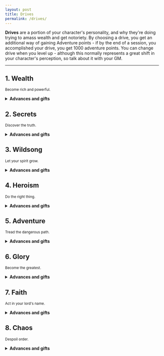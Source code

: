 ```yaml
---
layout: post
title: Drives
permalink: /drives/
---
```

<b>Drives</b> are a portion of your character's personality, and why they're doing trying to amass wealth and get notoriety. By choosing a drive, you get an additional way of gaining Adventure points - if by the end of a session, you accomplished your drive, you get 1000 adventure points. You can change drive when you level up - although this normally represents a great shift in your character's perception, so talk about it with your GM.

***
## 1. Wealth
<small>Become rich and powerful.</small>

<details markdown="1">
<summary><b>Advances and gifts</b></summary>

<h3>Advances</h3>

1. <b>Minor</b> - Acquire 1000c after an excursion.
2. <b>Minor</b> - Put the rest of your team in more danger in the pursuit of treasure.
3. <b>Minor</b> - Be known on a first-name basis by 3 influential people - for better or for worse.
4. <b>Minor</b> - Sabotage someone's connections.
5. <b>Minor</b> - Display your wealth ostentatiously.
6. <b>Minor</b> - Make an offer someone can't refuse.
7. <b>Minor</b> - Host and pay for an extravagant party in town.
8. <b>Minor</b> - Marry into wealth.
9. <b>Minor</b> - Steal something off of someone without them noticing.
10. <b>Minor</b> - Have an NPC be deeply indebted to you.
11. <b>Minor</b> - Have all your items taken from you.
12. <b>Minor</b> - Invoke the name of one of your contacts to get what you want.
13. <b>Minor</b> - Be part of a restricted group of NPCs.
14. <b>Minor</b> - Spend 1000c on something frivolous.
15. <b>Minor</b> - Gain access to useful information thanks to one of your contacts.
16. <b>Major</b> - Ally yourself with a powerful contact.
17. <b>Major</b> - Sell your soul in exchange for something you want.
18. <b>Major</b> - Betray a powerful contact.
19. <b>Major</b> - Become a lord, or receive a similarly powerful title.
20. <b>Major</b> - Successfully lead a heist that was thought to be impossible.

<h3>Minor gifts</h3>

1. <b>Web of contacts</b> - Once per town, you can declare that you know someone who can help you with your predicament. They might not like you. When you stay in town for a week, you automatically have a web of contacts who'll do up to mildly illegal things for you, but expect compensation in return. 
2. <b></b> - 
3. <b></b> - 
4. <b></b> -
5. <b></b> -
6. <b></b> -
7. <b>Spellmind</b> - Acquire 1 Magic dice. Choose between Fool's Gold, Charm, or Break Down Stronghold. You can cast this spell as if you had the spellbook.
8. <b>Skill</b> - Acquire 1 of the following skills: Important names, Rare treasures or Currencies.

<h3>Major gifts</h3>

1. <b></b> - 
2. <b></b> - 
3. <b></b> - 
4. <b></b> -

</details>

## 2. Secrets
<small>Discover the truth.</small>

<details markdown="1">
<summary><b>Advances and gifts</b></summary>

<h3>Advances</h3>

1. <b>Minor</b> - Allude to the events that brought you down the path of forbidden knowledge.
2. <b>Minor</b> - Put the acquisition of knowledge above preserving the lives of your allies.
3. <b>Minor</b> - Find out what someone was trying to conceal.
4. <b>Minor</b> - Destroy evidence that proves one of your theories to be false.
5. <b>Minor</b> - Find a language that no one knows how to speak.
6. <b>Minor</b> - Find a helpful text or painting.
7. <b>Minor</b> - Acquire a contact who has access to useful information.
8. <b>Minor</b> - Reveal your shocking findings to the public.
9. <b>Minor</b> - Establish a connection between two areas.
10. <b>Minor</b> - Dissect a rare creature in a lab.
11. <b>Minor</b> - Buy cutting-edge equipment and use it.
12. <b>Minor</b> - Get into trouble as someone discovers your shady past.
13. <b>Minor</b> - Let your curiosity lead you into danger.
14. <b>Minor</b> - Witness something no mortal mind can fathom.
15. <b>Minor</b> - Discover a link between two otherwise distinct objects.
16. <b>Major</b> - Become completely insane.
17. <b>Major</b> - Find out the truth behind a great secret.
18. <b>Major</b> - Participate in the elaboration of a conspiracy.
19. <b>Major</b> - Discover a source of forgotten knowledge.
20. <b>Major</b> - Discover precisely how to become immortal.

<h3>Minor gifts</h3>

1. <b></b> - 
2. <b></b> - 
3. <b></b> - 
4. <b></b> -
5. <b></b> -
6. <b></b> -
7. <b>Spellmind</b> - Acquire 1 Magic dice. Choose between Collect Memory, See Invisibility, or Divination. You can cast this spell as if you had the spellbook.
8. <b>Skill</b> - Acquire 1 of the following skills: Ancient legends, Advanced mathematics or Dark rituals.

<h3>Major gifts</h3>

1. <b>Mysteries</b> - You have a new attribute - Mysteries. Whenever you come across something unanswered in the world, note down one Big Question and increase your Mysteries bonus by 1. A Big Question is anything that has a meaningful, and interesting, answer. Whenever you're in an archive of knowledge, you can roll a Mysteries save. If successful, the GM gives you an honest answer to one of your Big Questions. This ability can't be used to accomplish advancements.
2. <b></b> - 
3. <b></b> - 
4. <b></b> -

</details>

## 3. Wildsong
<small>Let your spirit grow.</small>

<details markdown="1">
<summary><b>Advances and gifts</b></summary>

<h3>Advances</h3>

1. <b>Minor</b> - Following a lengthy ritual, name That Which Is Nature. Only refer to it by this name henceforth.
2. <b>Minor</b> - See something from your dreams in real life.
3. <b>Minor</b> - Consume something from the deepest reaches of nature.
4. <b>Minor</b> - Perform a strange ritual at a loci of power.
5. <b>Minor</b> - Damage a town so that nature may grow there.
6. <b>Minor</b> - Sacrifice something you love to nature.
7. <b>Minor</b> - Allow a dangerous beast to live, even though you could have killed it.
8. <b>Minor</b> - Communicate with a representative of nature.
9. <b>Minor</b> - Witness an emissary of nature.
10. <b>Minor</b> - Receive insight from a druid, a hermit or something stranger still.
11. <b>Minor</b> - Consume the entirety of a beast your size (flesh, brain, bone).
12. <b>Minor</b> - Witness the majesty of nature.
13. <b>Minor</b> - Put the preservation of nature over the preservation of the life of your allies.
14. <b>Minor</b> - Get lost in nature for a day.
15. <b>Minor</b> - Fall into a psychedelic trance.
16. <b>Major</b> - Establish a lasting bond with a wild beast.
17. <b>Major</b> - Burn a city to the ground, so that nature may take its place.
18. <b>Major</b> - Make it possible for lush vegetation to grow naturally where it couldn't beforehand.
19. <b>Major</b> - Bring about a natural disaster.
20. <b>Major</b> - Become an archdruid, or acquire a title of similar natural significance.

<h3>Minor gifts</h3>

1. <b>Speak with [animal]</b> - When acquiring this gift, choose a type of animal. Dogs. Crabs. Birds. You can speak to these perfectly, and they can speak to you. You can speak to similar animals, but they have heavy accents. Animals of the same class (like 'mammals') can still be understood, but barely.
2. <b></b> - 
3. <b></b> - 
4. <b></b> -
5. <b></b> -
6. <b></b> -
7. <b>Spellmind</b> - Acquire 1 Magic dice. Choose between Sense Life, Speak With Bugs, or Starlight. You can cast this spell as if you had the spellbook.
8. <b>Skill</b> - Acquire 1 of the following skills: Wild beasts, Sylvan spirits or Geography.

<h3>Major gifts</h3>

1. <b></b> - 
2. <b></b> - 
3. <b></b> - 
4. <b></b> -

</details>

## 4. Heroism
<small>Do the right thing.</small>

<details markdown="1">
<summary><b>Advances and gifts</b></summary>

<h3>Advances</h3>

1. <b>Minor</b> - Help an influential figure in town.
2. <b>Minor</b> - Rescue someone in peril.
3. <b>Minor</b> - Defend a town that's under attack.
4. <b>Minor</b> - State the truth when it would be preferable not to do so.
5. <b>Minor</b> - Receive orders from a superior, and do them even if they're wrong.
6. <b>Minor</b> - Help someone vulnerable with no intention of being repayed.
7. <b>Minor</b> - Betray someone for a selfish cause.
8. <b>Minor</b> - Allow a lesser evil to fester.
9. <b>Minor</b> - Repair something physical that someone needs.
10. <b>Minor</b> - Spare someone's life.
11. <b>Minor</b> - Punish an NPC for wrongdoing.
12. <b>Minor</b> - Meet an NPC who hates you for what you've done.
13. <b>Minor</b> - Donate needed supplies.
14. <b>Minor</b> - Put yourself in great danger to protect your allies.
15. <b>Minor</b> - Right the wrongs you or your allies have done to an NPC.
16. <b>Major</b> - Protect a town, putting your life on the line.
17. <b>Major</b> - Lead a town to prosperity.
18. <b>Major</b> - Die for a greater cause.
19. <b>Major</b> - Succeed, when all hope seemed lost.
20. <b>Major</b> - Fall from grace.

<h3>Minor gifts</h3>

1. <b>Challenge</b> - When you <i>demand</i> that someone oppose you in a challenge of wits, strength or violence, they must accept or suffer consequences. Consequences for a normal person are light humiliation - for people higher up in social standing, rank, or divine influence, the consequences can be demotion, shame, even death. You can challenge anything that understands you and is capable of being offended. 
2. <b></b> - 
3. <b></b> - 
4. <b></b> -
5. <b></b> -
6. <b></b> -
7. <b>Spellmind</b> - Acquire 1 Magic dice. Choose between Iron Bindings, Statue, or Bridge. You can cast this spell as if you had the spellbook.
8. <b>Skill</b> - Acquire 1 of the following skills: Heroes of old, Legendary implements or Folklore.

<h3>Major gifts</h3>

1. <b></b> - 
2. <b></b> - 
3. <b></b> - 
4. <b></b> -

</details>

## 5. Adventure
<small>Tread the dangerous path.</small>

<details markdown="1">
<summary><b>Advances and gifts</b></summary>

<h3>Advances</h3>

1. <b>Minor</b> - Engage in reckless abandon in drink, drugs or sex.
2. <b>Minor</b> - Reach an area that's at a total Depth of 4 or more.
3. <b>Minor</b> - Spend 1000c on entertainment, drink and food.
4. <b>Minor</b> - Lose a limb.
5. <b>Minor</b> - Cross a dangerous path.
6. <b>Minor</b> - Get in trouble with the law.
7. <b>Minor</b> - Make a dramatic entrance that risks your life.
8. <b>Minor</b> - Have a cocktail, fighting move or legendary beast named after you.
9. <b>Minor</b> - Go where no one else has stepped foot in the last century.
10. <b>Minor</b> - Win an unarmed brawl in town.
11. <b>Minor</b> - Establish a connection between two areas.
12. <b>Minor</b> - Have a romantic relationship with an NPC.
13. <b>Minor</b> - Invent something useful.
14. <b>Minor</b> - Complete a non-monetary quest from an influential NPC.
15. <b>Minor</b> - Spread merriment and joy where there were none.
16. <b>Major</b> - Acquire a rare, powerful magic item.
17. <b>Major</b> - Be the sole survivor of an atrocious event.
18. <b>Major</b> - Return from the brink of death.
19. <b>Major</b> - Fulfill a prophecy.
20. <b>Major</b> - Defeat a powerful foe with a loophole.

<h3>Minor gifts</h3>

1. <b>Always ready</b> - 
2. <b></b> - 
3. <b></b> - 
4. <b></b> -
5. <b></b> -
6. <b></b> -
7. <b></b> - Acquire 1 Magic dice. Choose between Bubble Head, Find Lost, or Calculate Possibility. You can cast this spell as if you had the spellbook.
8. <b>Skill</b> - Acquire 1 of the following skills: Roads, Taverns or Common people.

<h3>Major gifts</h3>

1. <b></b> - 
2. <b></b> - 
3. <b>Spellmind</b> - 
4. <b></b> -

</details> 

## 6. Glory
<small>Become the greatest.</small>

<details markdown="1">
<summary><b>Advances and gifts</b></summary>

<h3>Advances</h3>

1. <b>Minor</b> - Charm someone with true tales of your exploits.
2. <b>Minor</b> - Slay a creature that's 5 times your size.
3. <b>Minor</b> - Defeat a powerful foe one-on-one.
4. <b>Minor</b> - Squander your reputation in front of many.
5. <b>Minor</b> - Refuse to back down when it would be beneficial to do so.
6. <b>Minor</b> - Rush into danger before anyone else.
7. <b>Minor</b> - Succeed at a task that someone else recently failed to achieve.
8. <b>Minor</b> - Establish a connection between two areas.
9. <b>Minor</b> - Kill 5 creatures in one blow.
10. <b>Minor</b> - Make a huge comeback.
11. <b>Minor</b> - Have your name spoken of in 3 towns.
12. <b>Minor</b> - Take full credit for the success of a quest.
13. <b>Minor</b> - Survive what should've killed you.
14. <b>Minor</b> - Gloat and monologue aloud, when it would be better not to do so.
15. <b>Minor</b> - Defeat someone so completely that you destroy their reputation.
16. <b>Major</b> - Slay a creature of 12 HD or higher.
17. <b>Major</b> - Have a landmark named after you.
18. <b>Major</b> - Have your exploits catalogued over a long period of time - do it yourself or hire someone to follow you around.
19. <b>Major</b> - Destroy an opposing faction.
20. <b>Major</b> - Start a war.

<h3>Minor gifts</h3>

1. <b></b> - 
2. <b></b> - 
3. <b></b> - 
4. <b></b> -
5. <b></b> -
6. <b></b> -
7. <b>Spellmind</b> - Acquire 1 Magic dice. Choose between Raindrop Cut, Fracture Stone, or Lightning Strike. You can cast this spell as if you had the spellbook.
8. <b>Skill</b> - Acquire 1 of the following skills: Warfare, Legendary beasts or Powerful people.

<h3>Major gifts</h3>

1. <b>Legendary weapon</b> - Choose one of your weapons. Give it a cool name. It becomes Magical, and gets a special ability related to the situation in which it becomes legendary - talk with your GM. Anyone who lays eyes on the weapon will be able to recognize it henceforth.
2. <b></b> - 
3. <b></b> - 
4. <b></b> -

</details>

## 7. Faith
<small>Act in your lord's name.</small>

<details markdown="1">
<summary><b>Advances and gifts</b></summary>

<h3>Advances</h3>

1. <b>Minor</b> - Follow orders from your lord, even if they put you at risk.
2. <b>Minor</b> - Receive orders from your lord.
3. <b>Minor</b> - Rebel against your orders, even though this puts you at risk.
4. <b>Minor</b> - Invoke your lord's name to get what you want.
5. <b>Minor</b> - Let suffering continue, against your own or your allies' wishes.
6. <b>Minor</b> - Perform a strange action that has dire consequences for you and your allies.
7. <b>Minor</b> - Claim you're doing something on behalf of your lord, even though it's for selfish reasons.
8. <b>Minor</b> - Involve an NPC in your lord's schemes.
9. <b>Minor</b> - Spread your lord's name in town, and preach.
10. <b>Minor</b> - Bring bodily harm to those who oppose your lord.
11. <b>Minor</b> - Establish a connection to a place important to your lord.
12. <b>Minor</b> - Witness first-hand the tragic extent of your failings.
13. <b>Minor</b> - Teach someone a valuable lesson according to your philosophies.
14. <b>Minor</b> - Be rewarded for following your lord's orders.
15. <b>Minor</b> - Have an audience with your lord.
16. <b>Major</b> - Destroy something important to your lord.
17. <b>Major</b> - Perform a truly despicable act in your lord's name.
18. <b>Major</b> - Convert an powerful NPC to follow your lord.
19. <b>Major</b> - Complete a major objective for your lord, that takes 2 or more sessions to complete.
20. <b>Major</b> - Eliminate, or completely undermine, a faction opposed to your lord.

<h3>Minor gifts</h3>

1. <b></b> - 
2. <b></b> - 
3. <b></b> - 
4. <b></b> -
5. <b></b> -
6. <b></b> -
7. <b>Spellmind</b> - Acquire 1 Magic dice. Choose between Suggestion, Heal, or Abjuring Armor. You can cast this spell as if you had the spellbook.
8. <b>Skill</b> - Acquire 1 of the following skills: Theology, Gods of old or Evil spirits.

<h3>Major gifts</h3>

1. <b></b> - 
2. <b></b> - 
3. <b></b> - 
4. <b></b> -

</details>

## 8. Chaos
<small>Despoil order.</small>

<details markdown="1">
<summary><b>Advances and gifts</b></summary>

<h3>Advances</h3>

1. <b>Minor</b> - Openly commit crimes.
2. <b>Minor</b> - Lead an NPC to revolt against orders given by a superior.
3. <b>Minor</b> - Free a group of NPCs that have been imprisoned.
4. <b>Minor</b> - Destroy an important symbol of a perceived oppressor.
5. <b>Minor</b> - Destroy the equivalent of 1000c's worth of items in an hour.
6. <b>Minor</b> - Afflict someone with a horrible curse.
7. <b>Minor</b> - Perform a dangerous ritual for power.
8. <b>Minor</b> - Interrogate an NPC for information.
9. <b>Minor</b> - Bathe in fresh blood.
10. <b>Minor</b> - Betray an NPC who trusted you.
11. <b>Minor</b> - Refrain from killing something, so that it may suffer more later.
12. <b>Minor</b> - Kill for selfish reasons.
13. <b>Minor</b> - Steal from the vulnerable to get something you want, but don't need.
14. <b>Minor</b> - Pledge yourself to a master and take an oath.
15. <b>Minor</b> - Attract followers who aid you in your design.
16. <b>Major</b> - Burn a city to the ground.
17. <b>Major</b> - Lead a revolution.
18. <b>Major</b> - Have an atrocious event named after you.
19. <b>Major</b> - Become the Greater Evil.
20. <b>Major</b> - Redeem yourself.

<h3>Minor gifts</h3>

1. <b></b> - 
2. <b></b> - 
3. <b></b> - 
4. <b></b> -
5. <b></b> -
6. <b></b> -
7. <b>Spellmind</b> - Acquire 1 Magic dice. Choose between Raise Dead, Appel Du Vide, or Invisibility. You can cast this spell as if you had the spellbook.
8. <b>Skill</b> - Acquire 1 of the following skills: Demonology, Law or Cataclysms.

<h3>Major gifts</h3>

1. <b>Blackguard</b> - 
2. <b></b> - 
3. <b></b> - 
4. <b></b> -

</details>
